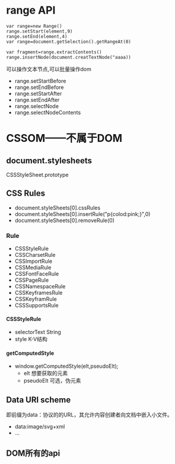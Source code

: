 # range API

```
var range=new Range()
range.setStart(element,9)
range.setEnd(element,4)
var range=document.getSelection().getRangeAt(0)

var fragment=range.extractContents() 
range.insertNode(document.creatTextNode("aaaa))

```

可以操作文本节点,可以批量操作dom

- range.setStartBefore
- range.setEndBefore
- range.setStartAfter
- range.setEndAfter
- range.selectNode
- range.selectNodeContents


# CSSOM——不属于DOM

## document.stylesheets

CSSStyleSheet.prototype

## CSS Rules
- document.styleSheets[0].cssRules
- document.styleSheets[0].insertRule("p{colod:pink;}",0)
- document.styleSheets[0].removeRule(0)

### Rule
- CSSStyleRule
- CSSCharsetRule
- CSSImportRule
- CSSMediaRule
- CSSFontFaceRule
- CSSPageRule
- CSSNamespaceRule
- CSSKeyframesRule
- CSSKeyframRule
- CSSSupportsRule

#### CSSStyleRule
- selectorText String
- style K-V结构

#### getComputedStyle
- window.getComputedStyle(elt,pseudoElt);
    - elt 想要获取的元素
    - pseudoElt 可选，伪元素


## Data URI scheme
 即前缀为data：协议的的URL，其允许内容创建者向文档中嵌入小文件。
- data:image/svg+xml
- ...

## DOM所有的api
